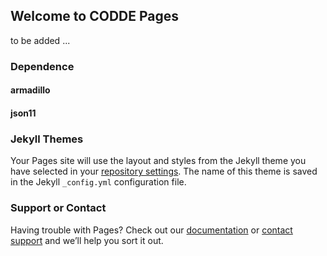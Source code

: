 ## Welcome to CODDE Pages

to be added ...

### Dependence

#### armadillo
#### json11 

### Jekyll Themes

Your Pages site will use the layout and styles from the Jekyll theme you have selected in your [repository settings](https://github.com/Wang-Yao-USTC/CODDE/settings). The name of this theme is saved in the Jekyll `_config.yml` configuration file.

### Support or Contact

Having trouble with Pages? Check out our [documentation](https://help.github.com/categories/github-pages-basics/) or [contact support](https://github.com/contact) and we’ll help you sort it out.
